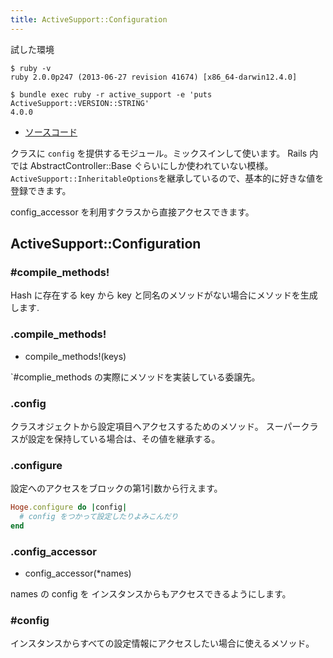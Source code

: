 ```yaml
---
title: ActiveSupport::Configuration
---
```


試した環境

```
$ ruby -v
ruby 2.0.0p247 (2013-06-27 revision 41674) [x86_64-darwin12.4.0]
```

```
$ bundle exec ruby -r active_support -e 'puts ActiveSupport::VERSION::STRING'
4.0.0
```

* [ソースコード](https://github.com/rails/rails/blob/master/activesupport/lib/active_support/configurable.rb)

クラスに `config` を提供するモジュール。ミックスインして使います。
Rails 内では AbstractController::Base ぐらいにしか使われていない模様。
`ActiveSupport::InheritableOptions`を継承しているので、基本的に好きな値を登録できます。

config_accessor を利用すクラスから直接アクセスできます。


ActiveSupport::Configuration
--------------------------------------------------------------------------------

### #compile_methods!

Hash に存在する key から key と同名のメソッドがない場合にメソッドを生成します.

### .compile_methods!

* compile_methods!(keys)

`#complie_methods の実際にメソッドを実装している委譲先。

### .config

クラスオジェクトから設定項目へアクセスするためのメソッド。
スーパークラスが設定を保持している場合は、その値を継承する。

### .configure

設定へのアクセスをブロックの第1引数から行えます。

```ruby
Hoge.configure do |config|
  # config をつかって設定したりよみこんだり
end
```

### .config_accessor

* config_accessor(*names)

names の config を インスタンスからもアクセスできるようにします。

### #config

インスタンスからすべての設定情報にアクセスしたい場合に使えるメソッド。
